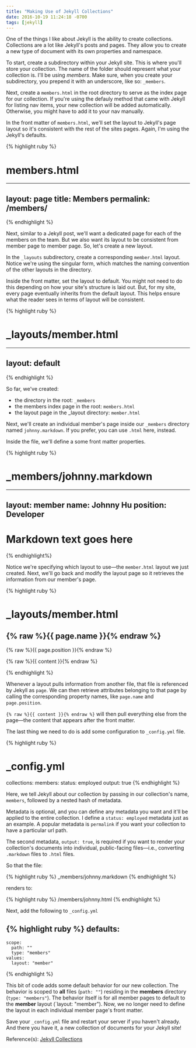```yaml
---
title: "Making Use of Jekyll Collections"
date: 2016-10-19 11:24:18 -0700
tags: [jekyll]
---
```


One of the things I like about Jekyll is the ability to create collections. Collections are a lot like Jekyll's posts and pages. They allow you to create a new type of document with its own properties and namespace.

To start, create a subdirectory within your Jekyll site. This is where you'll store your collection. The name of the folder should represent what your collection is. I'll be using *members*. Make sure, when you create your subdirectory, you prepend it with an underscore, like so: `_members`.

Next, create a `members.html` in the root directory to serve as the index page for our collection. If you're using the defauly method that came with Jekyll for listing nav items, your new collection will be added automatically. Otherwise, you might have to add it to your nav manually.

In the front matter of `members.html`, we'll set the layout to Jekyll's page layout so it's consistent with the rest of the sites pages. Again, I'm using the Jekyll's defaults. 

{% highlight ruby %}
# members.html

---
layout: page
title: Members
permalink: /members/
---

<!-- HTML code here -->
{% endhighlight %}

Next, similar to a Jekyll post, we'll want a dedicated page for each of the members on the team. But we also want its layout to be consistent from member page to member page. So, let's create a new layout. 

In the `_layouts` subdirectory, create a corresponding `member.html` layout. Notice we're using the singular form, which matches the naming convention of the other layouts in the directory.

Inside the front matter, set the layout to default. You might not need to do this depending on how your site's structure is laid out. But, for my site, every page eventually inherits from the default layout. This helps ensure what the reader sees in terms of layout will be consistent.

{% highlight ruby %}
# _layouts/member.html

---
layout: default
---
{% endhighlight %}

So far, we've created:

* the directory in the root: `_members`
* the members index page in the root: `members.html`
* the layout page in the _layout directory: `member.html`

Next, we'll create an individual member's page inside our `_members` directory named `johnny.markdown`. If you prefer, you can use `.html` here, instead.

Inside the file, we'll define a some front matter properties.

{% highlight ruby %}
# _members/johnny.markdown

---
layout: member
name: Johnny Hu
position: Developer
---

# Markdown text goes here
{% endhighlight%}

Notice we're specifying which layout to use—the `member.html` layout we just created. Next, we'll go back and modify the layout page so it retrieves the information from our member's page. 

{% highlight ruby %}
# _layouts/member.html

<section class="member">
  <h1 class="member__name"> {% raw %}{{ page.name }}{% endraw %} </h1>
  <p class="member__position"> {% raw %}{{ page.position }}{% endraw %} </p>
  <p class="member__bio"> {% raw %}{{ content }}{% endraw %} </p>
</section>
{% endhighlight %}

Whenever a layout pulls information from another file, that file is referenced by Jekyll as `page`. We can then retrieve attributes belonging to that page by calling the corresponding property names, like `page.name` and `page.position`.

`{% raw %}{{ content }}{% endraw %}` will then pull everything else from the page—the content that appears after the front matter.

The last thing we need to do is add some configuration to `_config.yml` file.

{% highlight ruby %}
# _config.yml

collections:
  members:
    status: employed
    output: true
{% endhighlight %}

Here, we tell Jekyll about our collection by passing in our collection's name, `members`, followed by a nested hash of metadata. 

Metadata is optional, and you can define any metadata you want and it'll be applied to the entire collection. I define a `status: employed` metadata just as an example. A popular metadata is `permalink` if you want your collection to have a particular url path.

The second metadata, `output: true`, is required if you want to render your collection's documents into individual, public-facing files—i.e., converting `.markdown` files to `.html` files.

So that the file:

{% highlight ruby %}
_members/johnny.markdown
{% endhighlight %}

renders to:

{% highlight ruby %}
<site-destination>/members/johnny.html
{% endhighlight %}

Next, add the following to `_config.yml`

{% highlight ruby %}
defaults:
  -
    scope:
      path: ""
      type: "members"
    values:
      layout: "member"
{% endhighlight %}

This bit of code adds some default behavior for our new collection. The behavior is scoped to **all** files (`path: ""`) residing in the **members** directory (`type: "members"`). The behavior itself is for all member pages to default to the **member** layout (`layout: "member"). Now, we no longer need to define the layout in each individual member page's front matter.

Save your `_config.yml` file and restart your server if you haven't already. And there you have it, a new collection of documents for your Jekyll site!


Reference(s): [Jekyll Collections][1]

[1]: https://jekyllrb.com/docs/collections/